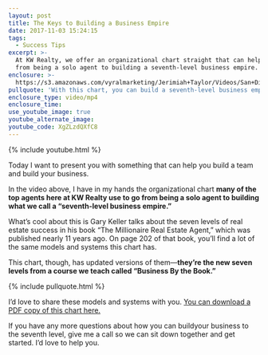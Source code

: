 ```yaml
---
layout: post
title: The Keys to Building a Business Empire
date: 2017-11-03 15:24:15
tags:
  - Success Tips
excerpt: >-
  At KW Realty, we offer an organizational chart straight that can help you go
  from being a solo agent to building a seventh-level business empire.
enclosure: >-
  https://s3.amazonaws.com/vyralmarketing/Jerimiah+Taylor/Videos/San+Diego/2017/Building+A+Team+-+San+Diego+Real+Estate+Career.mp4
pullquote: 'With this chart, you can build a seventh-level business empire too.'
enclosure_type: video/mp4
enclosure_time:
use_youtube_image: true
youtube_alternate_image:
youtube_code: XgZLzdQXfC8
---
```



{% include youtube.html %}

Today I want to present you with something that can help you build a team and build your business.

In the video above, I have in my hands the organizational chart **many of the top agents here at KW Realty use to go from being a solo agent to building what we call a “seventh-level business empire.”**

What’s cool about this is Gary Keller talks about the seven levels of real estate success in his book “The Millionaire Real Estate Agent,” which was published nearly 11 years ago. On page 202 of that book, you’ll find a lot of the same models and systems this chart has.

This chart, though, has updated versions of them—**they’re the new seven levels from a course we teach called “Business By the Book.”**

{% include pullquote.html %}

I’d love to share these models and systems with you. <a href="https://s3.amazonaws.com/vyralmarketing/Jerimiah+Taylor/Email+Assets/San+Diego+Recruiting/mrea+2.0+org+chart+.pdf" target="_blank">You can download a PDF copy of this chart here.</a>

If you have any more questions about how you can buildyour business to the seventh level, give me a call so we can sit down together and get started. I’d love to help you.